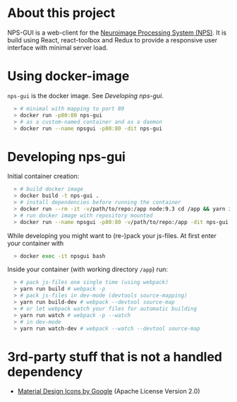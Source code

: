 # About this project
NPS-GUI is a web-client for the [Neuroimage Processing System (NPS)](https://github.com/neuro/nps). It is build using React, react-toolbox and Redux to provide a responsive user interface with minimal server load.

# Using docker-image
`nps-gui` is the docker image. See _Developing nps-gui_.
```bash
  > # minimal with mapping to port 80
  > docker run -p80:80 nps-gui
  > # as a custom-named container and as a daemon
  > docker run --name npsgui -p80:80 -dit nps-gui
```

# Developing nps-gui
Initial container creation:
```bash
  > # build docker image
  > docker build -t nps-gui .
  > # install dependencies before running the container
  > docker run --rm -it -v/path/to/repo:/app node:9.3 cd /app && yarn install
  > # run docker image with repository mounted
  > docker run --name npsgui -p80:80 -v/path/to/repo:/app -dit nps-gui
```

While developing you might want to (re-)pack your js-files. At first enter your container with
```bash
  > docker exec -it npsgui bash
```
Inside your container (with working directory `/app`) run:
```bash
  > # pack js-files one single time (using webpack)
  > yarn run build # webpack -p
  > # pack js-files in dev-mode (devtools source-mapping)
  > yarn run build-dev # webpack --devtool source-map
  > # or let webpack watch your files for automatic building
  > yarn run watch # webpack -p --watch
  > # in dev-mode
  > yarn run watch-dev # webpack --watch --devtool source-map
```

# 3rd-party stuff that is not a handled dependency
- [Material Design Icons by Google](http://google.github.io/material-design-icons/#getting-icons) (Apache License Version 2.0)
